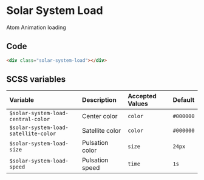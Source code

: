 # Solar System Load
<Badge type="tip">Atom</Badge> <Badge type="info">Animation</Badge> <Badge type="info">loading</Badge>

## Code

<div class="dev-section">
    <div class="solar-system-load"></div>
</div>

```html
<div class="solar-system-load"></div>
```

## SCSS variables

| Variable                              | Description     | Accepted Values | Default   |
|:--------------------------------------|:----------------|:----------------|:----------|
| `$solar-system-load-central-color`    | Center color    | `color`         | `#000000` |
| `$solar-system-load-satellite-color`  | Satellite color | `color`         | `#000000` |
| `$solar-system-load-size`             | Pulsation color | `size`          | `24px`    |
| `$solar-system-load-speed`            | Pulsation speed | `time`          | `1s`      |


<style lang="scss">
@import "../../theme.scss";

$solar-system-load-central-color: $primary-color;
$solar-system-load-satellite-color: $secondary-color;

@import "components/atoms/animations/SolarSystemLoad.scss";
</style>